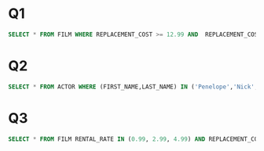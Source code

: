 # Q1
```sql
SELECT * FROM FILM WHERE REPLACEMENT_COST >= 12.99 AND  REPLACEMENT_COST < 16.99;
```

# Q2
```sql
SELECT * FROM ACTOR WHERE (FIRST_NAME,LAST_NAME) IN ('Penelope','Nick','Ed');
```

# Q3
```sql
SELECT * FROM FILM RENTAL_RATE IN (0.99, 2.99, 4.99) AND REPLACEMENT_COST IN (12.99, 15.99, 28.99);
```
